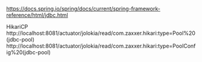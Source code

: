 
https://docs.spring.io/spring/docs/current/spring-framework-reference/html/jdbc.html  

HikariCP  
http://localhost:8081/actuator/jolokia/read/com.zaxxer.hikari:type=Pool%20(jdbc-pool)  
http://localhost:8081/actuator/jolokia/read/com.zaxxer.hikari:type=PoolConfig%20(jdbc-pool)  
